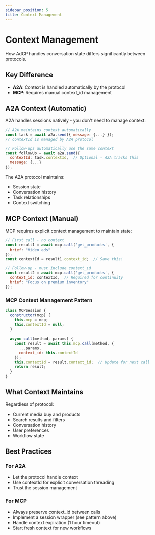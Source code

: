 ```yaml
---
sidebar_position: 5
title: Context Management
---
```


# Context Management

How AdCP handles conversation state differs significantly between protocols.

## Key Difference

- **A2A**: Context is handled automatically by the protocol
- **MCP**: Requires manual context_id management

## A2A Context (Automatic)

A2A handles sessions natively - you don't need to manage context:

```javascript
// A2A maintains context automatically
const task = await a2a.send({ message: {...} });
// contextId is managed by A2A protocol

// Follow-ups automatically use the same context
const followUp = await a2a.send({ 
  contextId: task.contextId,  // Optional - A2A tracks this
  message: {...} 
});
```

The A2A protocol maintains:
- Session state
- Conversation history
- Task relationships
- Context switching

## MCP Context (Manual)

MCP requires explicit context management to maintain state:

```javascript
// First call - no context
const result1 = await mcp.call('get_products', {
  brief: "Video ads"
});
const contextId = result1.context_id;  // Save this!

// Follow-up - must include context_id
const result2 = await mcp.call('get_products', {
  context_id: contextId,  // Required for continuity
  brief: "Focus on premium inventory"
});
```

### MCP Context Management Pattern

```javascript
class MCPSession {
  constructor(mcp) {
    this.mcp = mcp;
    this.contextId = null;
  }
  
  async call(method, params) {
    const result = await this.mcp.call(method, {
      ...params,
      context_id: this.contextId
    });
    this.contextId = result.context_id;  // Update for next call
    return result;
  }
}
```

## What Context Maintains

Regardless of protocol:
- Current media buy and products
- Search results and filters
- Conversation history
- User preferences
- Workflow state

## Best Practices

### For A2A
- Let the protocol handle context
- Use contextId for explicit conversation threading
- Trust the session management

### For MCP
- Always preserve context_id between calls
- Implement a session wrapper (see pattern above)
- Handle context expiration (1 hour timeout)
- Start fresh context for new workflows